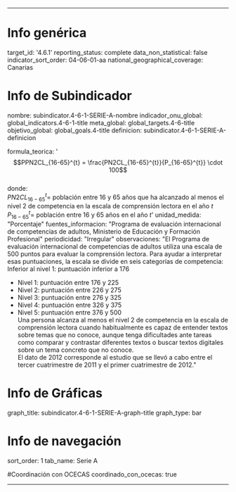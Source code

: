 ---

# Info genérica
target_id: '4.6.1'
reporting_status: complete
data_non_statistical: false
indicator_sort_order: 04-06-01-aa
national_geographical_coverage: Canarias

# Info de Subindicador
nombre: subindicator.4-6-1-SERIE-A-nombre
indicador_onu_global: global_indicators.4-6-1-title
meta_global: global_targets.4-6-title
objetivo_global: global_goals.4-title
definicion: subindicator.4-6-1-SERIE-A-definicion

formula_teorica: '$$PPN2CL_{16-65}^{t} = \frac{PN2CL_{16-65}^{t}}{P_{16-65}^{t}} \cdot 100$$ <br>
donde: <br>
$PN2CL_{16-65}^{t} =$ población entre 16 y 65 años que ha alcanzado al menos el nivel 2 de competencia en la escala de comprensión lectora en el año $t$ <br>
$P_{16-65}^{t} =$ población entre 16 y 65 años en el año $t$'
unidad_medida: "Porcentaje"
fuentes_informacion: "Programa de evaluación internacional de competencias de adultos, Ministerio de Educación y Formación Profesional"
periodicidad: "Irregular"
observaciones: "El Programa de evaluación internacional de competencias de adultos utiliza una escala de 500 puntos para evaluar la comprensión lectora. Para
ayudar a interpretar esas puntuaciones, la escala se divide en seis categorías de competencia:<br>
Inferior al nivel 1: puntuación inferior a 176<br>
- Nivel 1: puntuación entre 176 y 225<br>
- Nivel 2: puntuación entre 226 y 275<br>
- Nivel 3: puntuación entre 276 y 325<br>
- Nivel 4: puntuación entre 326 y 375<br>
- Nivel 5: puntuación entre 376 y 500<br>
Una persona alcanza al menos el nivel 2 de competencia en la escala de comprensión lectora cuando habitualmente es capaz de entender textos
sobre temas que no conoce, aunque tenga dificultades ante tareas como comparar y contrastar diferentes textos o buscar textos digitales sobre
un tema concreto que no conoce.<br>
El dato de 2012 corresponde al estudio que se llevó a cabo entre el tercer cuatrimestre de 2011 y el primer cuatrimestre de 2012."

# Info de Gráficas
graph_title: subindicator.4-6-1-SERIE-A-graph-title
graph_type: bar

# Info de navegación
sort_order: 1
tab_name: Serie A

#Coordinación con OCECAS
coordinado_con_ocecas: true

---